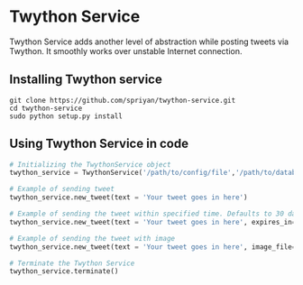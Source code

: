 Twython Service
===============
Twython Service adds another level of abstraction while posting tweets via Twython.
It smoothly works over unstable Internet connection.  

## Installing Twython service
`````shell
git clone https://github.com/spriyan/twython-service.git
cd twython-service
sudo python setup.py install

`````

## Using Twython Service in code

`````python
# Initializing the TwythonService object
twython_service = TwythonService('/path/to/config/file','/path/to/database/file')

# Example of sending tweet
twython_service.new_tweet(text = 'Your tweet goes in here')

# Example of sending the tweet within specified time. Defaults to 30 days.
twython_service.new_tweet(text = 'Your tweet goes in here', expires_in=300)

# Example of sending the tweet with image 
twython_service.new_tweet(text = 'Your tweet goes in here', image_file='/path/to/image/file')

# Terminate the Twython Service 
twython_service.terminate()

`````